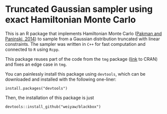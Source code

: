 # Truncated Gaussian sampler using exact Hamiltonian Monte Carlo

This is an R package that implements Hamiltonian Monte Carlo
([Pakman and Paninski, 2014](https://arxiv.org/abs/1208.4118)) to sample from a
Gaussian distribution truncated with linear constraints. The sampler was written
in `C++` for fast computation and connected to `R` using `Rcpp`.

This package reuses part of the code from the `tmg` package
([link](https://cran.r-project.org/web/packages/tmg/index.html) to CRAN) and
fixes an edge case in `tmg`.

You can painlessly install this package using `devtools`, which can be
downloaded and installed with the following one-liner:
```
install.packages("devtools")
```

Then, the installation of this package is just
```
devtools::install_github("weiyaw/blackbox")
```
